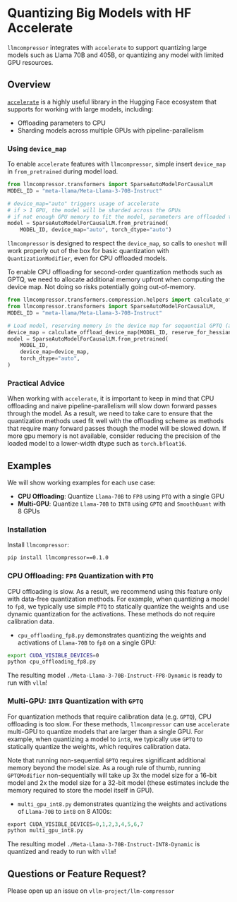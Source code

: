 # Quantizing Big Models with HF Accelerate

`llmcompressor` integrates with `accelerate` to support quantizing large models such as Llama 70B and 405B, or quantizing any model with limited GPU resources.

## Overview

[`accelerate`]((https://huggingface.co/docs/accelerate/en/index)) is a highly useful library in the Hugging Face ecosystem that supports for working with large models, including:
- Offloading parameters to CPU
- Sharding models across multiple GPUs with pipeline-parallelism


### Using `device_map`

To enable `accelerate` features with `llmcompressor`, simple insert `device_map` in `from_pretrained` during model load.

```python
from llmcompressor.transformers import SparseAutoModelForCausalLM
MODEL_ID = "meta-llama/Meta-Llama-3-70B-Instruct"

# device_map="auto" triggers usage of accelerate
# if > 1 GPU, the model will be sharded across the GPUs
# if not enough GPU memory to fit the model, parameters are offloaded to the CPU
model = SparseAutoModelForCausalLM.from_pretrained(
    MODEL_ID, device_map="auto", torch_dtype="auto")
```

`llmcompressor` is designed to respect the `device_map`, so calls to `oneshot` 
will work properly out of the box for basic quantization with `QuantizationModifier`,
even for CPU offloaded models. 

To enable CPU offloading for second-order quantization methods such as GPTQ, we need to 
allocate additional memory upfront when computing the device map. Not doing so risks
potentially going out-of-memory.

```python
from llmcompressor.transformers.compression.helpers import calculate_offload_device_map
from llmcompressor.transformers import SparseAutoModelForCausalLM,
MODEL_ID = "meta-llama/Meta-Llama-3-70B-Instruct"

# Load model, reserving memory in the device map for sequential GPTQ (adjust num_gpus as needed)
device_map = calculate_offload_device_map(MODEL_ID, reserve_for_hessians=True, num_gpus=1)
model = SparseAutoModelForCausalLM.from_pretrained(
    MODEL_ID,
    device_map=device_map,
    torch_dtype="auto",
)
```

### Practical Advice

When working with `accelerate`, it is important to keep in mind that CPU offloading and naive pipeline-parallelism will slow down forward passes through the model. As a result, we need to take care to ensure that the quantization methods used fit well with the offloading scheme as methods that require many forward passes though the model will be slowed down. If more gpu memory is not available, consider reducing the precision of the loaded model to a lower-width dtype such as `torch.bfloat16`.

## Examples

We will show working examples for each use case:
- **CPU Offloading**: Quantize `Llama-70B` to `FP8` using `PTQ` with a single GPU
- **Multi-GPU**: Quantize `Llama-70B` to `INT8` using `GPTQ` and `SmoothQuant` with 8 GPUs

### Installation

Install `llmcompressor`:

```bash
pip install llmcompressor==0.1.0
```

### CPU Offloading: `FP8` Quantization with `PTQ`

CPU offloading is slow. As a result, we recommend using this feature only with data-free quantization methods. For example, when quantizing a model to `fp8`, we typically use simple `PTQ` to statically quantize the weights and use dynamic quantization for the activations. These methods do not require calibration data.

- `cpu_offloading_fp8.py` demonstrates quantizing the weights and activations of `Llama-70B` to `fp8` on a single GPU:

```bash
export CUDA_VISIBLE_DEVICES=0
python cpu_offloading_fp8.py
```

The resulting model `./Meta-Llama-3-70B-Instruct-FP8-Dynamic` is ready to run with `vllm`!

### Multi-GPU: `INT8` Quantization with `GPTQ`

For quantization methods that require calibration data (e.g. `GPTQ`), CPU offloading is too slow. For these methods, `llmcompressor` can use `accelerate` multi-GPU to quantize models that are larger than a single GPU. For example, when quantizing a model to `int8`, we typically use `GPTQ` to statically quantize the weights, which requires calibration data.

Note that running non-sequential `GPTQ` requires significant additional memory beyond the model size. As a rough rule of thumb, running `GPTQModifier` non-sequentially will take up 3x the model size for a 16-bit model and 2x the model size for a 32-bit model (these estimates include the memory required to store the model itself in GPU).

- `multi_gpu_int8.py` demonstrates quantizing the weights and activations of `Llama-70B` to `int8` on 8 A100s:

```python
export CUDA_VISIBLE_DEVICES=0,1,2,3,4,5,6,7
python multi_gpu_int8.py
```

The resulting model `./Meta-Llama-3-70B-Instruct-INT8-Dynamic` is quantized and ready to run with `vllm`!

## Questions or Feature Request?

Please open up an issue on `vllm-project/llm-compressor`
